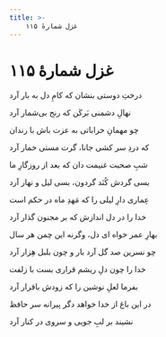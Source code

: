 ```yaml
---
title: >-
    غزل شمارهٔ ۱۱۵
---
```

# غزل شمارهٔ ۱۱۵

<div class="b" id="bn1"><div class="m1"><p>درختِ دوستی بنشان که کامِ دل به بار آرد</p></div>
<div class="m2"><p>نهالِ دشمنی بَرکَن که رنج بی‌شمار آرد</p></div></div>
<div class="b" id="bn2"><div class="m1"><p>چو مهمانِ خراباتی به عزت باش با رندان</p></div>
<div class="m2"><p>که دردِ سر کشی جانا، گرت مستی خمار آرد</p></div></div>
<div class="b" id="bn3"><div class="m1"><p>شبِ صحبت غنیمت دان که بعد از روزگارِ ما</p></div>
<div class="m2"><p>بسی گردش کُنَد گردون، بسی لیل و نهار آرد</p></div></div>
<div class="b" id="bn4"><div class="m1"><p>عِماری دارِ لیلی را که مَهدِ ماه در حکم است</p></div>
<div class="m2"><p>خدا را در دل اندازش که بر مجنون گذار آرد</p></div></div>
<div class="b" id="bn5"><div class="m1"><p>بهارِ عمر خواه ای دل، وگرنه این چمن هر سال</p></div>
<div class="m2"><p>چو نسرین صد گل آرد بار و چون بلبل هِزار آرد</p></div></div>
<div class="b" id="bn6"><div class="m1"><p>خدا را چون دلِ ریشم قراری بست با زلفت</p></div>
<div class="m2"><p>بفرما لعلِ نوشین را که زودش باقرار آرد</p></div></div>
<div class="b" id="bn7"><div class="m1"><p>در این باغ از خدا خواهد دگر پیرانه سر حافظ</p></div>
<div class="m2"><p>نشیند بر لبِ جویی و سروی در کنار آرد</p></div></div>